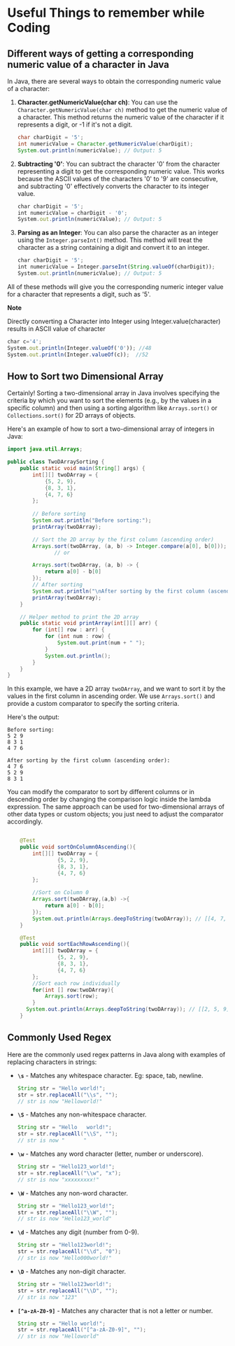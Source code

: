 # Useful Things to remember while Coding


##  Different ways of getting a corresponding numeric value of a character in Java

In Java, there are several ways to obtain the corresponding numeric value of a character:

1. **Character.getNumericValue(char ch)**:
   You can use the `Character.getNumericValue(char ch)` method to get the numeric value of a character. This method returns the numeric value of the character if it represents a digit, or -1 if it's not a digit.

   ```java
   char charDigit = '5';
   int numericValue = Character.getNumericValue(charDigit);
   System.out.println(numericValue); // Output: 5
   ```

2. **Subtracting '0'**:
   You can subtract the character '0' from the character representing a digit to get the corresponding numeric value. This works because the ASCII values of the characters '0' to '9' are consecutive, and subtracting '0' effectively converts the character to its integer value.

   ```js
   char charDigit = '5';
   int numericValue = charDigit - '0';
   System.out.println(numericValue); // Output: 5
   ```

3. **Parsing as an Integer**:
   You can also parse the character as an integer using the `Integer.parseInt()` method. This method will treat the character as a string containing a digit and convert it to an integer.

   ```js
   char charDigit = '5';
   int numericValue = Integer.parseInt(String.valueOf(charDigit));
   System.out.println(numericValue); // Output: 5
   ```

All of these methods will give you the corresponding numeric integer value for a character that represents a digit, such as '5'.

  **Note**

  Directly converting a Character into Integer using Integer.value(character) results in ASCII value of character

   ```js
   char c='4';
   System.out.println(Integer.valueOf('0')); //48
   System.out.println(Integer.valueOf(c));  //52
   ```


## How to Sort two Dimensional Array

Certainly! Sorting a two-dimensional array in Java involves specifying the criteria by which you want to sort the elements (e.g., by the values in a specific column) and then using a sorting algorithm like `Arrays.sort()` or `Collections.sort()` for 2D arrays of objects.

Here's an example of how to sort a two-dimensional array of integers in Java:

```java
import java.util.Arrays;

public class TwoDArraySorting {
    public static void main(String[] args) {
        int[][] twoDArray = {
            {5, 2, 9},
            {8, 3, 1},
            {4, 7, 6}
        };
        
        // Before sorting
        System.out.println("Before sorting:");
        printArray(twoDArray);

        // Sort the 2D array by the first column (ascending order)
        Arrays.sort(twoDArray, (a, b) -> Integer.compare(a[0], b[0]));
               // or

        Arrays.sort(twoDArray, (a, b) -> {
            return a[0] - b[0]
        }); 
        // After sorting
        System.out.println("\nAfter sorting by the first column (ascending order):");
        printArray(twoDArray);
    }

    // Helper method to print the 2D array
    public static void printArray(int[][] arr) {
        for (int[] row : arr) {
            for (int num : row) {
                System.out.print(num + " ");
            }
            System.out.println();
        }
    }
}
```

In this example, we have a 2D array `twoDArray`, and we want to sort it by the values in the first column in ascending order. We use `Arrays.sort()` and provide a custom comparator to specify the sorting criteria.

Here's the output:

```
Before sorting:
5 2 9 
8 3 1 
4 7 6 

After sorting by the first column (ascending order):
4 7 6 
5 2 9 
8 3 1 
```

You can modify the comparator to sort by different columns or in descending order by changing the comparison logic inside the lambda expression. The same approach can be used for two-dimensional arrays of other data types or custom objects; you just need to adjust the comparator accordingly.

```java

    @Test
    public void sortOnColumn0Ascending(){
        int[][] twoDArray = {
                {5, 2, 9},
                {8, 3, 1},
                {4, 7, 6}
        };
        
        //Sort on Column 0
        Arrays.sort(twoDArray,(a,b) ->{
            return a[0] - b[0];
        });
        System.out.println(Arrays.deepToString(twoDArray)); // [[4, 7, 6], [5, 2, 9], [8, 3, 1]]
    }

    @Test
    public void sortEachRowAscending(){
        int[][] twoDArray = {
                {5, 2, 9},
                {8, 3, 1},
                {4, 7, 6}
        };
        //Sort each row individually
        for(int [] row:twoDArray){
            Arrays.sort(row);
        }
      System.out.println(Arrays.deepToString(twoDArray)); // [[2, 5, 9], [1, 3, 8], [4, 6, 7]]
    }

```

## Commonly Used Regex

Here are the commonly used regex patterns in Java along with examples of replacing characters in strings:

- **`\s`** - Matches any whitespace character. Eg: space, tab, newline.
  ```java
  String str = "Hello world!";
  str = str.replaceAll("\\s", "");
  // str is now "Helloworld!"
  ```

- **`\S`** - Matches any non-whitespace character.
  ```java
  String str = "Hello   world!";
  str = str.replaceAll("\\S", "");
  // str is now "      "
  ```

- **`\w`** - Matches any word character (letter, number or underscore).
  ```java
  String str = "Hello123_world!";
  str = str.replaceAll("\\w", "x");
  // str is now "xxxxxxxxx!"
  ```

- **`\W`** - Matches any non-word character.
  ```java
  String str = "Hello123_world!";
  str = str.replaceAll("\\W", "");
  // str is now "Hello123_world"
  ```

- **`\d`** - Matches any digit (number from 0-9).
  ```java
  String str = "Hello123world!";
  str = str.replaceAll("\\d", "0");
  // str is now "Hello000world!"
  ```

- **`\D`** - Matches any non-digit character.
  ```java
  String str = "Hello123world!";
  str = str.replaceAll("\\D", "");
  // str is now "123"
  ```

- **`[^a-zA-Z0-9]`** - Matches any character that is not a letter or number.
  ```java
  String str = "Hello world!";
  str = str.replaceAll("[^a-zA-Z0-9]", "");
  // str is now "Helloworld"
  ```

